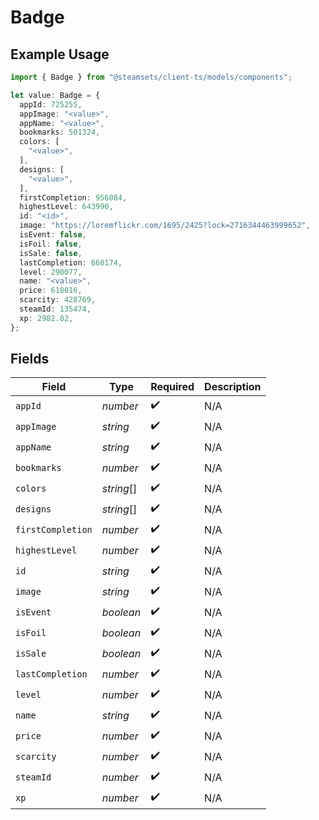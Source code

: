 # Badge

## Example Usage

```typescript
import { Badge } from "@steamsets/client-ts/models/components";

let value: Badge = {
  appId: 725255,
  appImage: "<value>",
  appName: "<value>",
  bookmarks: 501324,
  colors: [
    "<value>",
  ],
  designs: [
    "<value>",
  ],
  firstCompletion: 956084,
  highestLevel: 643990,
  id: "<id>",
  image: "https://loremflickr.com/1695/2425?lock=2716344463999652",
  isEvent: false,
  isFoil: false,
  isSale: false,
  lastCompletion: 660174,
  level: 290077,
  name: "<value>",
  price: 618016,
  scarcity: 428769,
  steamId: 135474,
  xp: 2982.82,
};
```

## Fields

| Field              | Type               | Required           | Description        |
| ------------------ | ------------------ | ------------------ | ------------------ |
| `appId`            | *number*           | :heavy_check_mark: | N/A                |
| `appImage`         | *string*           | :heavy_check_mark: | N/A                |
| `appName`          | *string*           | :heavy_check_mark: | N/A                |
| `bookmarks`        | *number*           | :heavy_check_mark: | N/A                |
| `colors`           | *string*[]         | :heavy_check_mark: | N/A                |
| `designs`          | *string*[]         | :heavy_check_mark: | N/A                |
| `firstCompletion`  | *number*           | :heavy_check_mark: | N/A                |
| `highestLevel`     | *number*           | :heavy_check_mark: | N/A                |
| `id`               | *string*           | :heavy_check_mark: | N/A                |
| `image`            | *string*           | :heavy_check_mark: | N/A                |
| `isEvent`          | *boolean*          | :heavy_check_mark: | N/A                |
| `isFoil`           | *boolean*          | :heavy_check_mark: | N/A                |
| `isSale`           | *boolean*          | :heavy_check_mark: | N/A                |
| `lastCompletion`   | *number*           | :heavy_check_mark: | N/A                |
| `level`            | *number*           | :heavy_check_mark: | N/A                |
| `name`             | *string*           | :heavy_check_mark: | N/A                |
| `price`            | *number*           | :heavy_check_mark: | N/A                |
| `scarcity`         | *number*           | :heavy_check_mark: | N/A                |
| `steamId`          | *number*           | :heavy_check_mark: | N/A                |
| `xp`               | *number*           | :heavy_check_mark: | N/A                |